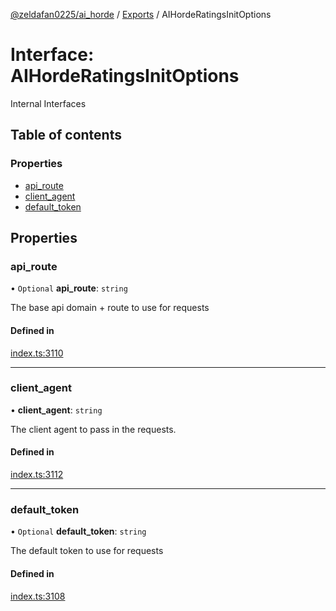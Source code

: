 [@zeldafan0225/ai_horde](../README.md) / [Exports](../modules.md) / AIHordeRatingsInitOptions

# Interface: AIHordeRatingsInitOptions

Internal Interfaces

## Table of contents

### Properties

- [api\_route](AIHordeRatingsInitOptions.md#api_route)
- [client\_agent](AIHordeRatingsInitOptions.md#client_agent)
- [default\_token](AIHordeRatingsInitOptions.md#default_token)

## Properties

### api\_route

• `Optional` **api\_route**: `string`

The base api domain + route to use for requests

#### Defined in

[index.ts:3110](https://github.com/ZeldaFan0225/ai_horde/blob/bd3c116/index.ts#L3110)

___

### client\_agent

• **client\_agent**: `string`

The client agent to pass in the requests.

#### Defined in

[index.ts:3112](https://github.com/ZeldaFan0225/ai_horde/blob/bd3c116/index.ts#L3112)

___

### default\_token

• `Optional` **default\_token**: `string`

The default token to use for requests

#### Defined in

[index.ts:3108](https://github.com/ZeldaFan0225/ai_horde/blob/bd3c116/index.ts#L3108)
